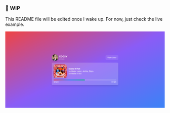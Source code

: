 ### 🤞 WIP

This README file will be edited once I wake up. For now, just check the live example.

<p align="center">
  <img src="./images/landing.png" alt="landing page" title="Landing page of the example" />
</p>
